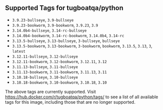 ## Supported Tags for tugboatqa/python

* `3.9.23-bullseye`, `3.9-bullseye`
* `3.9.23-bookworm`, `3.9-bookworm`, `3.9.23`, `3.9`
* `3.14.0b4-bullseye`, `3.14-rc-bullseye`
* `3.14.0b4-bookworm`, `3.14-rc-bookworm`, `3.14.0b4`, `3.14-rc`
* `3.13.5-bullseye`, `3.13-bullseye`, `3-bullseye`, `bullseye`
* `3.13.5-bookworm`, `3.13-bookworm`, `3-bookworm`, `bookworm`, `3.13.5`, `3.13`, `3`, `latest`
* `3.12.11-bullseye`, `3.12-bullseye`
* `3.12.11-bookworm`, `3.12-bookworm`, `3.12.11`, `3.12`
* `3.11.13-bullseye`, `3.11-bullseye`
* `3.11.13-bookworm`, `3.11-bookworm`, `3.11.13`, `3.11`
* `3.10.18-bullseye`, `3.10-bullseye`
* `3.10.18-bookworm`, `3.10-bookworm`, `3.10.18`, `3.10`

The above tags are currently supported. Visit https://hub.docker.com/r/tugboatqa/python/tags/ to see a list of all available tags for this image, including those that are no longer supported.

